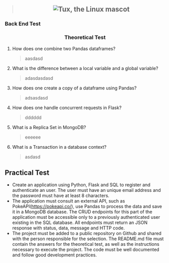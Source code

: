> ## <center>![Tux, the Linux mascot](https://1nfluencersmarketing.com/wp-content/uploads/2020/01/1n-logo-black-uai-258x31.png)

### Back End Test
### <center>Theoretical Test</center>
1. How does one combine two Pandas dataframes?
    > aasdasd
2. What is the difference between a local variable and a global variable?
   > adasdasdasd
3. How does one create a copy of a dataframe using Pandas?
    > adsasdasd
4. How does one handle concurrent requests in Flask?
    > dddddd
5. What is a Replica Set in MongoDB?
    > eeeeee
6. What is a Transaction in a database context?
    > asdasd

## Practical Test
* Create an application using Python, Flask and SQL to register and authenticate an user.
The user must have an unique email address and the password must have at least 8
characters.
* The application must consult an external API, such as PokeAPI(https://pokeapi.co/), use
Pandas to process the data and save it in a MongoDB database. The CRUD endpoints
for this part of the application must be accessible only to a previously authenticated user
existing in the SQL database. All endpoints must return an JSON response with status,
data, message and HTTP code.
* The project must be added to a public repository on Github and shared with the person
responsible for the selection. The README.md file must contain the answers for the
theoretical test, as well as the instructions necessary to execute the project.
The code must be well documented and follow good development practices.